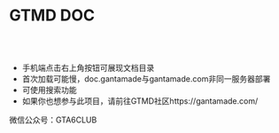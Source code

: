 # GTMD DOC
<br>
<br>

- 手机端点击右上角按钮可展现文档目录
- 首次加载可能慢，doc.gantamade与gantamade.com非同一服务器部署
- 可使用搜索功能
- 如果你也想参与此项目，请前往GTMD社区https://gantamade.com/


 微信公众号：GTA6CLUB
